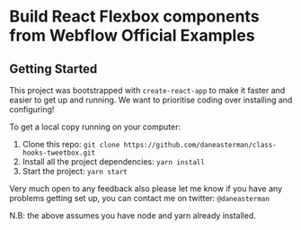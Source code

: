 # Build React Flexbox components from Webflow Official Examples


## Getting Started

This project was bootstrapped with `create-react-app` to make it faster and easier to get up and running. We want to prioritise coding over installing and configuring!

To get a local copy running on your computer:

1. Clone this repo: `git clone https://github.com/daneasterman/class-hooks-tweetbox.git`
2. Install all the project dependencies: `yarn install`
3. Start the project: `yarn start`

Very much open to any feedback also please let me know if you have any problems getting set up, you can contact me on twitter: `@daneasterman`

N.B: the above assumes you have node and yarn already installed.
